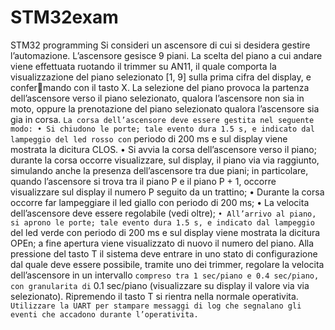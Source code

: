 # STM32exam
STM32 programming 
Si consideri un ascensore di cui si desidera gestire l’automazione. L’ascensore gesisce 9
piani. La scelta del piano a cui andare viene effettuata ruotando il trimmer su AN11, il quale
comporta la visualizzazione del piano selezionato [1, 9] sulla prima cifra del display, e confermando con il tasto X. La selezione del piano provoca la partenza dell’ascensore verso il piano
selezionato, qualora l’ascensore non sia in moto, oppure la prenotazione del piano selezionato
qualora l’ascensore sia gia in corsa. `
La corsa dell’ascensore deve essere gestita nel seguente modo:
• Si chiudono le porte; tale evento dura 1.5 s, e indicato dal lampeggio del led rosso con `
periodo di 200 ms e sul display viene mostrata la dicitura CLOS.
• Si avvia la corsa dell’ascensore verso il piano; durante la corsa occorre visualizzare, sul
display, il piano via via raggiunto, simulando anche la presenza dell’ascensore tra due
piani; in particolare, quando l’ascensore si trova tra il piano P e il piano P + 1, occorre
visualizzare sul display il numero P seguito da un trattino;
• Durante la corsa occorre far lampeggiare il led giallo con periodo di 200 ms;
• La velocita dell’ascensore deve essere regolabile (vedi oltre); `
• All’arrivo al piano, si aprono le porte; tale evento dura 1.5 s, e indicato dal lampeggio `
del led verde con periodo di 200 ms e sul display viene mostrata la dicitura OPEn; a fine
apertura viene visualizzato di nuovo il numero del piano.
Alla pressione del tasto T il sistema deve entrare in uno stato di configurazione dal quale deve
essere possibile, tramite uno dei trimmer, regolare la velocita dell’ascensore in un intervallo `
compreso tra 1 sec/piano e 0.4 sec/piano, con granularita di ` 0.1 sec/piano (visualizzare su
display il valore via via selezionato). Ripremendo il tasto T si rientra nella normale operativita.`
Utilizzare la UART per stampare messaggi di log che segnalano gli eventi che accadono
durante l’operativita.`

